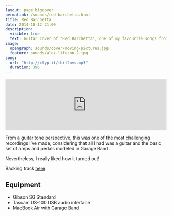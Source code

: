 ```yaml
---
layout: page_bigcover
permalink: /sounds/red-barchetta.html
title: Red Barchetta
date: 2014-10-12 21:00
description:
  visible: true
  text: Guitar cover of "Red Barchetta", one of my favourite songs from Rush's "Moving Pictures" album.
image:
  opengraph: sounds/cover/moving-pictures.jpg
  feature: sounds/alex-lifeson-2.jpg
song:
  url: "http://clyp.it/tbit2ovs.mp3"
  duration: 396
---
```


<p>
<iframe width="100%" height="160" src="http://clyp.it/tbit2ovs/widget" frameborder="0"></iframe>
</p>

From a guitar tone perspective, this was one of the most challenging recordings
I've made, considering that all I had was a guitar and the basic set of amps
and pedals modeled in Garage Band.

Nevertheless, I really liked how it turned out!

Backing track [here](http://www.guitarbackingtrack.com/play/rush/red_barchetta_(3).htm).

## Equipment

* Gibson SG Standard
* Tascam US-100 USB audio interface
* MacBook Air with Garage Band
